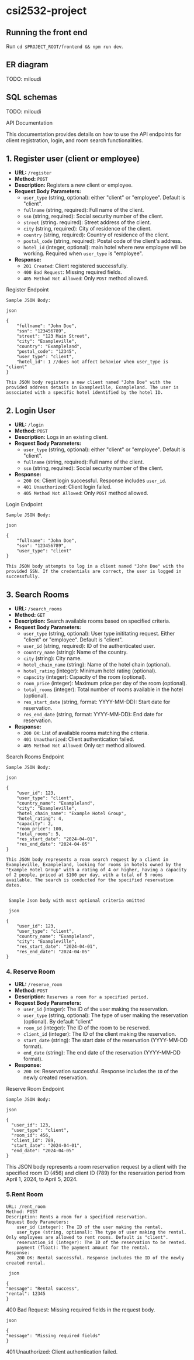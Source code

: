 # csi2532-project

## Running the front end
Run `cd $PROJECT_ROOT/frontend && npm run dev`.

## ER diagram
TODO: miloudi

## SQL schemas
TODO: miloudi



 API Documentation

This documentation provides details on how to use the API endpoints for client registration, login, and room search functionalities.

## 1. Register user (client or employee)

- **URL:** `/register`
- **Method:** `POST`
- **Description:** Registers a new client or employee.
- **Request Body Parameters:**
  - `user_type` (string, optional): either "client" or "employee". Default is "client".
  - `fullname` (string, required): Full name of the client.
  - `ssn` (string, required): Social security number of the client.
  - `street` (string، required): Street address of the client.
  - `city` (string, required): City of residence of the client.
  - `country` (string, required): Country of residence of the client.
  - `postal_code` (string, required): Postal code of the client's address.
  - `hotel_id` (integer, optional): main hotel where new employee will be working. Required when `user_type` is "employee".
- **Response:**
  - `201 Created`: Client registered successfully.
  - `400 Bad Request`: Missing required fields.
  - `405 Method Not Allowed`: Only `POST` method allowed.
 
Register Endpoint

    Sample JSON Body:

    json

    {
        "fullname": "John Doe",
        "ssn": "123456789",
        "street": "123 Main Street",
        "city": "Exampleville",
        "country": "Exampleland",
        "postal_code": "12345",
        "user_type": "client",
        "hotel_id": 1 //does not affect behavior when user_type is "client"
    }

    This JSON body registers a new client named "John Doe" with the provided address details in Exampleville, Exampleland. The user is associated with a specific hotel identified by the hotel ID.

## 2. Login User

- **URL:** `/login`
- **Method:** `POST`
- **Description:** Logs in an existing client.
- **Request Body Parameters:**
  - `user_type` (string, optional): either "client" or "employee". Default is "client".
  - `fullname` (string, required): Full name of the client.
  - `ssn` (string, required): Social security number of the client.
- **Response:**
  - `200 OK`: Client login successful. Response includes `user_id`.
  - `401 Unauthorized`: Client login failed.
  - `405 Method Not Allowed`: Only `POST` method allowed.

Login Endpoint

    Sample JSON Body:

    json

    {
        "fullname": "John Doe",
        "ssn": "123456789",
        "user_type": "client"
    }

    This JSON body attempts to log in a client named "John Doe" with the provided SSN. If the credentials are correct, the user is logged in successfully.


## 3. Search Rooms

- **URL:** `/search_rooms`
- **Method:** `GET`
- **Description:** Search available rooms based on specified criteria.
- **Request Body Parameters:**
  - `user_type` (string, optional): User type inititating request. Either "client" or "employee". Default is "client".
  - `user_id` (string, required): ID of the authenticated user.
  - `country_name` (string): Name of the country.
  - `city` (string): City name.
  - `hotel_chain_name` (string): Name of the hotel chain (optional).
  - `hotel_rating` (integer): Minimum hotel rating (optional).
  - `capacity` (integer): Capacity of the room (optional).
  - `room_price` (integer): Maximum price per day of the room (optional).
  - `total_rooms` (integer): Total number of rooms available in the hotel (optional).
  - `res_start_date` (string, format: YYYY-MM-DD): Start date for reservation.
  - `res_end_date` (string, format: YYYY-MM-DD): End date for reservation.
- **Response:**
  - `200 OK`: List of available rooms matching the criteria.
  - `401 Unauthorized`: Client authentication failed.
  - `405 Method Not Allowed`: Only `GET` method allowed.
 
Search Rooms Endpoint

    Sample JSON Body:

    json

    {
        "user_id": 123,
        "user_type": "client",
        "country_name": "Exampleland",
        "city": "Exampleville",
        "hotel_chain_name": "Example Hotel Group",
        "hotel_rating": 4,
        "capacity": 2,
        "room_price": 100,
        "total_rooms": 5,
        "res_start_date": "2024-04-01",
        "res_end_date": "2024-04-05"
    }

    This JSON body represents a room search request by a client in Exampleville, Exampleland, looking for rooms in hotels owned by the "Example Hotel Group" with a rating of 4 or higher, having a capacity of 2 people, priced at $100 per day, with a total of 5 rooms available. The search is conducted for the specified reservation dates.


     Sample Json body with most optional criteria omitted
     
     json

    {
        "user_id": 123,
        "user_type": "client",
        "country_name": "Exampleland",
        "city": "Exampleville",
        "res_start_date": "2024-04-01",
        "res_end_date": "2024-04-05"
    }

 
### 4. Reserve Room
  - **URL:** `/reserve_room`
  - **Method:** `POST`
  - **Description:** `Reserves a room for a specified period.`
  - **Request Body Parameters:**
    - `user_id` (integer): The ID of the user making the reservation.
    - `user_type` (string, optional): The type of user making the reservation (optional). By default "client"
    - `room_id` (integer): The ID of the room to be reserved.
    - `client_id` (integer): The ID of the client making the reservation.
    - `start_date` (string): The start date of the reservation (YYYY-MM-DD format).
    - `end_date` (string): The end date of the reservation (YYYY-MM-DD format).
  - **Response:**
    - `200 OK`: Reservation successful. Response includes the `ID` of the newly created reservation.

Reserve Room Endpoint

    Sample JSON Body:

    json

    {
      "user_id": 123,
      "user_type": "client",
      "room_id": 456,
      "client_id": 789,
      "start_date": "2024-04-01",
      "end_date": "2024-04-05"
    }

This JSON body represents a room reservation request by a client with the specified room ID (456) and client ID (789) for the reservation period from April 1, 2024, to April 5, 2024.


### 5.Rent Room

    URL: /rent_room
    Method: POST
    Description: Rents a room for a specified reservation.
    Request Body Parameters:
        user_id (integer): The ID of the user making the rental.
        user_type (string, optional): The type of user making the rental. Only employees are allowed to rent rooms. Default is "client".
        reservation_id (integer): The ID of the reservation to be rented.
        payment (float): The payment amount for the rental.
    Response:
        200 OK: Rental successful. Response includes the ID of the newly created rental.

     json

    {
    "message": "Rental success",
    "rental": 12345
    }

400 Bad Request: Missing required fields in the request body.

    json

    {
    "message": "Missing required fields"
    }

401 Unauthorized: Client authentication failed.

